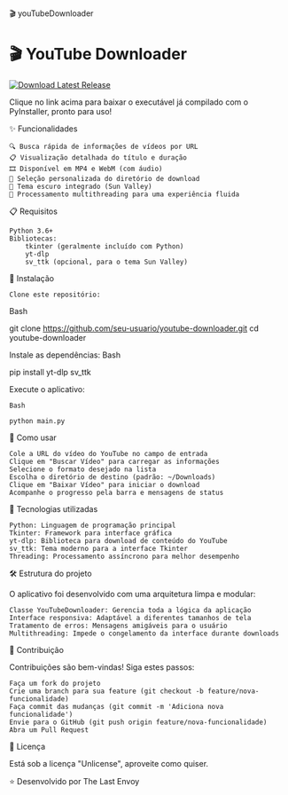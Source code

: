 🎬 youTubeDownloader

# 🎬 YouTube Downloader

[![Download Latest Release](https://img.shields.io/github/v/release/TheLastEnvoy/youtubeDownloader?style=for-the-badge&logo=github&label=Download)](https://github.com/TheLastEnvoy/youtubeDownloader/releases/latest)

Clique no link acima para baixar o executável já compilado com o PyInstaller, pronto para uso!

✨ Funcionalidades

    🔍 Busca rápida de informações de vídeos por URL
    📋 Visualização detalhada do título e duração
    🎞️ Disponível em MP4 e WebM (com áudio)
    📂 Seleção personalizada do diretório de download
    🌙 Tema escuro integrado (Sun Valley)
    🧵 Processamento multithreading para uma experiência fluida

📋 Requisitos

    Python 3.6+
    Bibliotecas:
        tkinter (geralmente incluído com Python)
        yt-dlp
        sv_ttk (opcional, para o tema Sun Valley)

🚀 Instalação

    Clone este repositório:

Bash

git clone https://github.com/seu-usuario/youtube-downloader.git
cd youtube-downloader

Instale as dependências:
Bash

pip install yt-dlp sv_ttk

Execute o aplicativo:

    Bash

    python main.py

📖 Como usar

    Cole a URL do vídeo do YouTube no campo de entrada
    Clique em "Buscar Vídeo" para carregar as informações
    Selecione o formato desejado na lista
    Escolha o diretório de destino (padrão: ~/Downloads)
    Clique em "Baixar Vídeo" para iniciar o download
    Acompanhe o progresso pela barra e mensagens de status

🔧 Tecnologias utilizadas

    Python: Linguagem de programação principal
    Tkinter: Framework para interface gráfica
    yt-dlp: Biblioteca para download de conteúdo do YouTube
    sv_ttk: Tema moderno para a interface Tkinter
    Threading: Processamento assíncrono para melhor desempenho

🛠️ Estrutura do projeto

O aplicativo foi desenvolvido com uma arquitetura limpa e modular:

    Classe YouTubeDownloader: Gerencia toda a lógica da aplicação
    Interface responsiva: Adaptável a diferentes tamanhos de tela
    Tratamento de erros: Mensagens amigáveis para o usuário
    Multithreading: Impede o congelamento da interface durante downloads

🤝 Contribuição

Contribuições são bem-vindas! Siga estes passos:

    Faça um fork do projeto
    Crie uma branch para sua feature (git checkout -b feature/nova-funcionalidade)
    Faça commit das mudanças (git commit -m 'Adiciona nova funcionalidade')
    Envie para o GitHub (git push origin feature/nova-funcionalidade)
    Abra um Pull Request

📜 Licença

Está sob a licença "Unlicense", aproveite como quiser.

⭐ Desenvolvido por The Last Envoy
